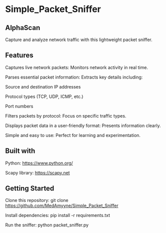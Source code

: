 # Simple_Packet_Sniffer

## AlphaScan

Capture and analyze network traffic with this lightweight packet sniffer.

## Features

Captures live network packets: Monitors network activity in real time.

Parses essential packet information: Extracts key details including:

Source and destination IP addresses

Protocol types (TCP, UDP, ICMP, etc.)

Port numbers

Filters packets by protocol: Focus on specific traffic types.

Displays packet data in a user-friendly format: Presents information clearly.

Simple and easy to use: Perfect for learning and experimentation.

## Built with ️
Python: https://www.python.org/ 

Scapy library: https://scapy.net


## Getting Started 
Clone this repository: git clone https://github.com/MedAmyyne/Simple_Packet_Sniffer

Install dependencies: pip install -r requirements.txt

Run the sniffer: python packet_sniffer.py
